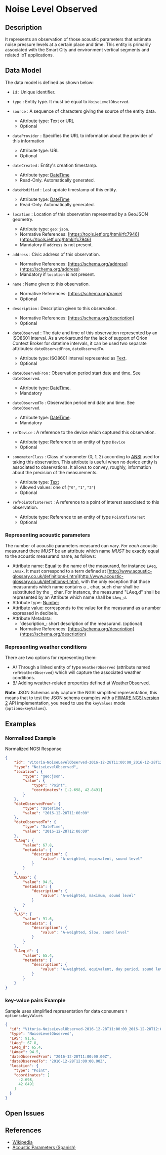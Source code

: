 # Noise Level Observed

## Description

It represents an observation of those acoustic parameters that estimate noise
pressure levels at a certain place and time. This entity is primarily associated
with the Smart City and environment vertical segments and related IoT
applications.

## Data Model

The data model is defined as shown below:

- `id` : Unique identifier.

- `type` : Entity type. It must be equal to `NoiseLevelObserved`.

- `source` : A sequence of characters giving the source of the entity data.
  - Attribute type: Text or URL
  - Optional

- `dataProvider` : Specifies the URL to information about the provider of this information
  - Attribute type: URL
  - Optional

- `dateCreated` : Entity's creation timestamp.

  - Attribute type: [DateTime](https://schema.org/DateTime)
  - Read-Only. Automatically generated.

- `dateModified` : Last update timestamp of this entity.

  - Attribute type: [DateTime](https://schema.org/DateTime)
  - Read-Only. Automatically generated.

- `location` : Location of this observation represented by a GeoJSON geometry.

  - Attribute type: `geo:json`.
  - Normative References:
        [https://tools.ietf.org/html/rfc7946](https://tools.ietf.org/html/rfc7946)
  - Mandatory if `address` is not present.

- `address` : Civic address of this observation.

  - Normative References:
        [https://schema.org/address](https://schema.org/address)
  - Mandatory if `location` is not present.

- `name` : Name given to this observation.

  - Normative References: [https://schema.org/name]
  - Optional

- `description` : Description given to this observation.

  - Normative References: [https://schema.org/description]
  - Optional

- `dateObserved` : The date and time of this observation represented by an
    ISO8601 interval. As a workaround for the lack of support of Orion Context
    Broker for datetime intervals, it can be used two separate attributes:
    `dateObservedFrom`, `dateObservedTo`. 
  - Attribute type: ISO8601 interval represented as [Text](https://schema.org/Text).
  - Optional

- `dateObservedFrom` : Observation period start date and time. See
    `dateObserved`.

  - Attribute type: [DateTime](https://schema.org/DateTime).
  - Mandatory

- `dateObservedTo` : Observation period end date and time. See `dateObserved`.

  - Attribute type: [DateTime](https://schema.org/DateTime).
  - Mandatory

- `refDevice` : A reference to the device which captured this observation.

  - Attribute type: Reference to an entity of type `Device`
  - Optional

- `sonometerClass` : Class of sonometer (0, 1, 2) according to
    [ANSI](http://soundmetersource.com/ansi-standards.html) used for taking this
    observation. This attribute is useful when no device entity is associated to
    observations. It allows to convey, roughly, information about the precision
    of the measurements. 
  - Attribute type: [Text](https://schema.org/Text)
  - Allowed values: one of (`"0"`, `"1"`, `"2"`)
  - Optional

- `refPointOfInterest` : A reference to a point of interest associated to this
    observation.
  - Attribute type: Reference to an entity of type `PointOfInterest`
  - Optional

### Representing acoustic parameters

The number of acoustic parameters measured can vary. _For each_ acoustic
measurand there _MUST_ be an attribute which name _MUST_ be exactly equal to the
acoustic measurand name, as follows:

- Attribute name: Equal to the name of the measurand, for instance `LAeq`,
    `LAmax`. It must correspond to a term defined at
    [http://www.acoustic-glossary.co.uk/definitions-l.htm](http://www.acoustic-glossary.co.uk/definitions-l.htm),
    with the only exception that those measurands which name contains a `,`
    char, such char shall be substituted by the `_` char. For instance, the
    measurand "LAeq,d" shall be represented by an Attribute which name shall be
    `LAeq_d`.
- Attribute type: [Number](https://schema.org/Number)
- Attribute value: corresponds to the value for the measurand as a number
    expressed in decibels.
- Attribute Metadata:
  - `description\_: short description of the measurand. (optional)
  - Normative References:
        [https://schema.org/description](https://schema.org/description)

### Representing weather conditions

There are two options for representing them:

- A/ Through a linked entity of type `WeatherObserved` (attribute named
    `refWeatherObserved`) which will capture the associated weather conditions.
- B/ Adding weather-related properties defined at
    [WeatherObserved](../../../Weather/WeatherObserved/doc/spec.md).

**Note**: JSON Schemas only capture the NGSI simplified representation, this
means that to test the JSON schema examples with a
[FIWARE NGSI version 2](http://fiware.github.io/specifications/ngsiv2/stable)
API implementation, you need to use the `keyValues` mode (`options=keyValues`).

## Examples

### Normalized Example

Normalized NGSI Response

```json
{
    "id": "Vitoria-NoiseLevelObserved-2016-12-28T11:00:00_2016-12-28T12:00:00",
    "type": "NoiseLevelObserved",
    "location": {
        "type": "geo:json",
        "value": {
            "type": "Point",
            "coordinates": [-2.698, 42.8491]
        }
    },
    "dateObservedFrom": {
        "type": "DateTime",
        "value": "2016-12-28T11:00:00"
    },
    "dateObservedTo": {
        "type": "DateTime",
        "value": "2016-12-28T12:00:00"
    },
    "LAeq": {
        "value": 67.8,
        "metadata": {
            "description": {
                "value": "A-weighted, equivalent, sound level"
            }
        }
    },
    "LAmax": {
        "value": 94.5,
        "metadata": {
            "description": {
                "value": "A-weighted, maximum, sound level"
            }
        }
    },
    "LAS": {
        "value": 91.6,
        "metadata": {
            "description": {
                "value": "A-weighted, Slow, sound level"
            }
        }
    },
    "LAeq_d": {
        "value": 65.4,
        "metadata": {
            "description": {
                "value": "A-weighted, equivalent, day period, sound level"
            }
        }
    }
}
```

### key-value pairs Example

Sample uses simplified representation for data consumers `?options=keyValues`

```json
{
  "id": "Vitoria-NoiseLevelObserved-2016-12-28T11:00:00_2016-12-28T12:00:00",
  "type": "NoiseLevelObserved",
  "LAS": 91.6,
  "LAeq": 67.8,
  "LAeq_d": 65.4,
  "LAmax": 94.5,
  "dateObservedFrom": "2016-12-28T11:00:00.00Z",
  "dateObservedTo": "2016-12-28T12:00:00.00Z",
  "location": {
    "type": "Point",
    "coordinates": [
      -2.698,
      42.8491
    ]
  }
}
```

## Open Issues

## References

- [Wikipedia](https://en.wikipedia.org/wiki/Sound_level_meter)
- [Acoustic Parameters (Spanish)](http://www.dipucadiz.es/export/sites/default/galeria_de_ficheros/desarrollo_sostenible/docu_cursos_jornadas/acustica_planeamiento_urb/Indices-Acusticos.pdf)
